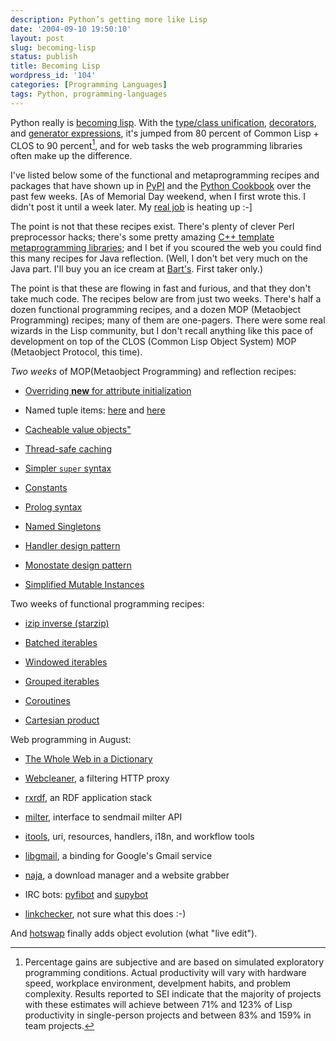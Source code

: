 ```yaml
---
description: Python’s getting more like Lisp
date: '2004-09-10 19:50:10'
layout: post
slug: becoming-lisp
status: publish
title: Becoming Lisp
wordpress_id: '104'
categories: [Programming Languages]
tags: Python, programming-languages
---
```


Python really is [becoming lisp][google-becoming-lisp].  With the [type/class unification](http://www.python.org/2.2/descrintro.html), [decorators](http://www.python.org/cgi-bin/moinmoin/PythonDecorators), and [generator expressions](http://www.python.org/peps/pep-0289.html), it's jumped from 80 percent of Common Lisp + CLOS to 90 percent[^1], and for web tasks the web programming libraries often make up the difference.

I've listed below some of the functional and metaprogramming recipes and packages that have shown up in [PyPI](http://www.python.org/pypi) and the [Python Cookbook](http://aspn.activestate.com/ASPN/Python/Cookbook/) over the past few weeks.  [As of Memorial Day weekend, when I first wrote this.  I didn't post it until a week later.  My [real job](http://laszlosystems.com) is heating up :-]

The point is not that these recipes exist.  There's plenty of clever Perl preprocessor hacks; there's some pretty amazing [C++ template metaprogramming libraries](http://www.google.com/search?q=c%2B%2B+template+metaprogramming); and I bet if you scoured the web you could find this many recipes for Java reflection.  (Well, I don't bet very much on the Java part.  I'll buy you an ice cream at [Bart's](http://www.amherstarea.com/business/index.cfm/fa/showBusiness/CompanyID/138.cfm). First taker only.)

The point is that these are flowing in fast and furious, and that they don't take much code.  The recipes below are from just two weeks.  There's half a dozen functional programming recipes, and a dozen MOP (Metaobject Programming) recipes; many of them are one-pagers.  There were some real wizards in the Lisp community, but I don't recall anything like this pace of development on top of the CLOS (Common Lisp Object System) MOP (Metaobject Protocol, this time).

_Two weeks_ of MOP(Metaobject Programming) and reflection recipes:

* [Overriding __new__ for attribute initialization](http://aspn.activestate.com/ASPN/Cookbook/Python/Recipe/303059)

* Named tuple items: [here](http://aspn.activestate.com/ASPN/Cookbook/Python/Recipe/303439) and [here](http://aspn.activestate.com/ASPN/Cookbook/Python/Recipe/303481)

* [Cacheable value objects"](http://aspn.activestate.com/ASPN/Cookbook/Python/Recipe/302699)

* [Thread-safe caching](http://aspn.activestate.com/ASPN/Cookbook/Python/Recipe/302997)

* [Simpler `super` syntax](http://aspn.activestate.com/ASPN/Cookbook/Python/Recipe/286195)

* [Constants](http://aspn.activestate.com/ASPN/Cookbook/Python/Recipe/65207)

* [Prolog syntax](http://aspn.activestate.com/ASPN/Cookbook/Python/Recipe/303057)

* [Named Singletons](http://aspn.activestate.com/ASPN/Cookbook/Python/Recipe/286206)

* [Handler design pattern](http://aspn.activestate.com/ASPN/Cookbook/Python/Recipe/302422)

* [Monostate design pattern](http://aspn.activestate.com/ASPN/Cookbook/Python/Recipe/66531)

* [Simplified Mutable Instances](http://aspn.activestate.com/ASPN/Cookbook/Python/Recipe/299777)

Two weeks of functional programming recipes:

* [izip inverse (starzip)](http://aspn.activestate.com/ASPN/Cookbook/Python/Recipe/302325)

* [Batched iterables](http://aspn.activestate.com/ASPN/Cookbook/Python/Recipe/303279)

* [Windowed iterables](http://aspn.activestate.com/ASPN/Cookbook/Python/Recipe/299529)

* [Grouped iterables](http://aspn.activestate.com/ASPN/Cookbook/Python/Recipe/303060)

* [Coroutines](http://aspn.activestate.com/ASPN/Cookbook/Python/Recipe/300019)

* [Cartesian product](http://aspn.activestate.com/ASPN/Cookbook/Python/Recipe/302478)

Web programming in August:

* [The Whole Web in a Dictionary](http://www.mnot.net/blog/2004/07/31/http_py)

* [Webcleaner](http://webcleaner.sourceforge.net/), a filtering HTTP proxy

* [rxrdf](http://rx4rdf.sf.net/), an RDF application stack

* [milter](http://www.bmsi.com/python/milter.html), interface to sendmail milter API

* [itools](:http://sf.net/projects/lleu), uri, resources, handlers, i18n, and workflow tools

* [libgmail](http://libgmail.sourceforge.net/), a binding for Google's Gmail service

* [naja](http://www.keyphrene.com/), a download manager and a website grabber

* IRC bots: [pyfibot](http://tefra.fi/software/) and [supybot](http://supybot.sf.net/)

* [linkchecker](http://linkchecker.sourceforge.net/), not sure what this does :-)

And [hotswap](http://www.krause-software.de/python/) finally adds object evolution (what "live edit").

[^1]: Percentage gains are subjective and are based on simulated exploratory programming conditions.  Actual productivity will vary with hardware speed, workplace environment, develpment habits, and problem complexity.  Results reported to SEI indicate that the majority of projects with these estimates will achieve between 71% and 123% of Lisp productivity in single-person projects and between 83% and 159% in team projects.

[google-becoming-lisp]: http://www.google.com/search?q=%22becoming+lisp%22
